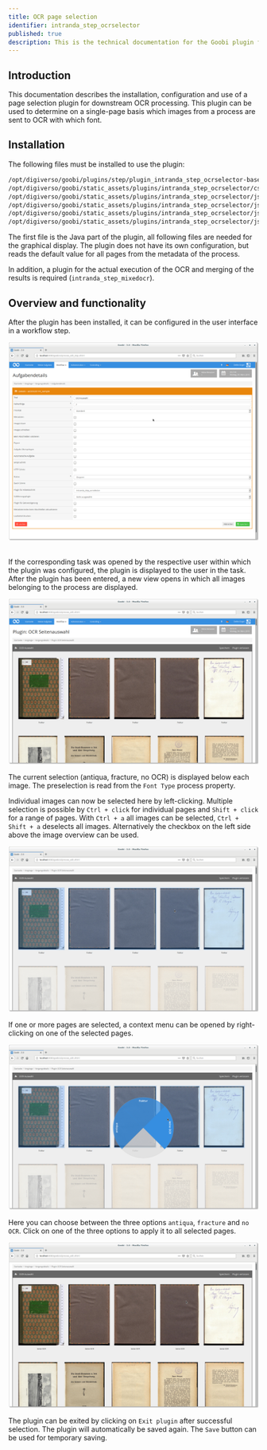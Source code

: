 ```yaml
---
title: OCR page selection
identifier: intranda_step_ocrselector
published: true
description: This is the technical documentation for the Goobi plugin for selecting single pages for OCR execution or non-execution.
---
```

## Introduction
This documentation describes the installation, configuration and use of a page selection plugin for downstream OCR processing. This plugin can be used to determine on a single-page basis which images from a process are sent to OCR with which font. ​


## Installation
The following files must be installed to use the plugin: ​

```bash
/opt/digiverso/goobi/plugins/step/plugin_intranda_step_ocrselector-base.jar
/opt/digiverso/goobi/static_assets/plugins/intranda_step_ocrselector/css/style.css
/opt/digiverso/goobi/static_assets/plugins/intranda_step_ocrselector/js/app.js
/opt/digiverso/goobi/static_assets/plugins/intranda_step_ocrselector/js/riot.min.js
/opt/digiverso/goobi/static_assets/plugins/intranda_step_ocrselector/js/tags.js
/opt/digiverso/goobi/static_assets/plugins/intranda_step_ocrselector/js/ugh.js
```

The first file is the Java part of the plugin, all following files are needed for the graphical display. The plugin does not have its own configuration, but reads the default value for all pages from the metadata of the process. ​

In addition, a plugin for the actual execution of the OCR and merging of the results is required (`intranda_step_mixedocr`).


## Overview and functionality
After the plugin has been installed, it can be configured in the user interface in a workflow step.

![Task-Details](screen1.png) ​

​If the corresponding task was opened by the respective user within which the plugin was configured, the plugin is displayed to the user in the task. After the plugin has been entered, a new view opens in which all images belonging to the process are displayed.

![Plugin interface](screen2.png)

The current selection (antiqua, fracture, no OCR) is displayed below each image. The preselection is read from the `Font Type` process property.

Individual images can now be selected here by left-clicking. Multiple selection is possible by `Ctrl + click` for individual pages and `Shift + click` for a range of pages. With `Ctrl + a` all images can be selected, `Ctrl + Shift + a` deselects all images. Alternatively the checkbox on the left side above the image overview can be used.

![Multiple selection](screen3.png) 

If one or more pages are selected, a context menu can be opened by right-clicking on one of the selected pages.

![Context menu](screen4.png)

Here you can choose between the three options `antiqua`, `fracture` and `no OCR`. Click on one of the three options to apply it to all selected pages.

![Updated - no OCR for cover and blank pages](screen5.png)

The plugin can be exited by clicking on `Exit plugin` after successful selection. The plugin will automatically be saved again. The `Save` button can be used for temporary saving.
